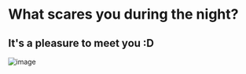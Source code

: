 # What scares you during the night?

## It's a pleasure to meet you :D
![image](https://user-images.githubusercontent.com/95464654/189456095-84ff15b8-777e-4a1f-a4f2-13a527655e56.png)

